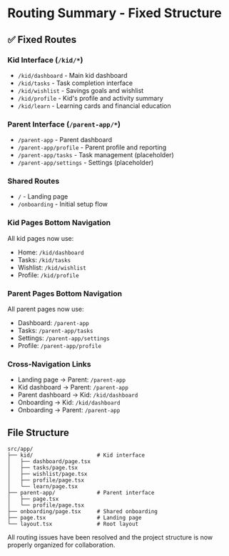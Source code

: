 # Routing Summary - Fixed Structure

## ✅ Fixed Routes

### Kid Interface (`/kid/*`)
- `/kid/dashboard` - Main kid dashboard
- `/kid/tasks` - Task completion interface  
- `/kid/wishlist` - Savings goals and wishlist
- `/kid/profile` - Kid's profile and activity summary
- `/kid/learn` - Learning cards and financial education

### Parent Interface (`/parent-app/*`)
- `/parent-app` - Parent dashboard
- `/parent-app/profile` - Parent profile and reporting
- `/parent-app/tasks` - Task management (placeholder)
- `/parent-app/settings` - Settings (placeholder)

### Shared Routes
- `/` - Landing page
- `/onboarding` - Initial setup flow

### Kid Pages Bottom Navigation
All kid pages now use:
- Home: `/kid/dashboard`
- Tasks: `/kid/tasks` 
- Wishlist: `/kid/wishlist`
- Profile: `/kid/profile`

### Parent Pages Bottom Navigation
All parent pages now use:
- Dashboard: `/parent-app`
- Tasks: `/parent-app/tasks`
- Settings: `/parent-app/settings`
- Profile: `/parent-app/profile`

### Cross-Navigation Links
- Landing page → Parent: `/parent-app`
- Kid dashboard → Parent: `/parent-app`
- Parent dashboard → Kid: `/kid/dashboard`
- Onboarding → Kid: `/kid/dashboard`
- Onboarding → Parent: `/parent-app`


## File Structure
```
src/app/
├── kid/                    # Kid interface
│   ├── dashboard/page.tsx
│   ├── tasks/page.tsx
│   ├── wishlist/page.tsx
│   ├── profile/page.tsx
│   └── learn/page.tsx
├── parent-app/             # Parent interface  
│   ├── page.tsx
│   └── profile/page.tsx
├── onboarding/page.tsx     # Shared onboarding
├── page.tsx                # Landing page
└── layout.tsx              # Root layout
```

All routing issues have been resolved and the project structure is now properly organized for collaboration.